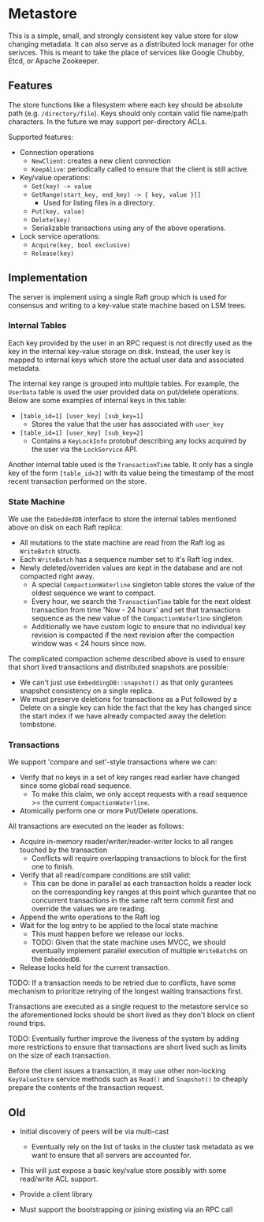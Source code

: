 # Metastore

This is a simple, small, and strongly consistent key value store for slow changing metadata. It can also serve as a distributed lock manager for othe serivces. This is meant to take the place of services like Google Chubby, Etcd, or Apache Zookeeper.

## Features

The store functions like a filesystem where each key should be absolute path (e.g. `/directory/file`). Keys should only contain valid file name/path characters. In the future we may support per-directory ACLs.

Supported features:

- Connection operations
    - `NewClient`: creates a new client connection
    - `KeepAlive`: periodically called to ensure that the client is still active.
- Key/value operations:
    - `Get(key) -> value`
    - `GetRange(start_key, end_key) -> { key, value }[]`
        - Used for listing files in a directory.
    - `Put(key, value)`
    - `Delete(key)`
    - Serializable transactions using any of the above operations.
- Lock service operations:
    - `Acquire(key, bool exclusive)`
    - `Release(key)`


## Implementation

The server is implement using a single Raft group which is used for consensus and writing to a key-value state machine based on LSM trees.

### Internal Tables

Each key provided by the user in an RPC request is not directly used as the key in the internal key-value storage on disk. Instead, the user key is mapped to internal keys which store the actual user data and associated metadata.

The internal key range is grouped into multiple tables. For example, the `UserData` table is used the user provided data on put/delete operations. Below are some examples of internal keys in this table:

- `[table_id=1] [user_key] [sub_key=1]`
    - Stores the value that the user has associated with `user_key`
- `[table_id=1] [user_key] [sub_key=2]`
    - Contains a `KeyLockInfo` protobuf describing any locks acquired by the user via the `LockService` API.

Another internal table used is the `TransactionTime` table. It only has a single key of the form `[table_id=3]` with its value being the timestamp of the most recent transaction performed on the store.

### State Machine

We use the `EmbeddedDB` interface to store the internal tables mentioned above on disk on each Raft replica:

- All mutations to the state machine are read from the Raft log as `WriteBatch` structs.
- Each `WriteBatch` has a sequence number set to it's Raft log index.
- Newly deleted/overriden values are kept in the database and are not compacted right away.
    - A special `CompactionWaterline` singleton table stores the value of the oldest sequence we want to compact.
    - Every hour, we search the `TransactionTime` table for the next oldest transaction from time 'Now - 24 hours' and set that transactions sequence as the new value of the `CompactionWaterline` singleton.
    - Additionally we have custom logic to ensure that no individual key revision is compacted if the next revision after the compaction window was < 24 hours since now.

The complicated compaction scheme described above is used to ensure that short lived transactions and distributed snapshots are possible:

- We can't just use `EmbeddingDB::snapshot()` as that only gurantees snapshot consistency on a single replica.
- We must preserve deletions for transactions as a Put followed by a Delete on a single key can hide the fact that the key has changed since the start index if we have already compacted away the deletion tombstone.

### Transactions

We support 'compare and set'-style transactions where we can:

- Verify that no keys in a set of key ranges read earlier have changed since some global read sequence.
    - To make this claim, we only accept requests with a read sequence >= the current `CompactionWaterline`.
- Atomically perform one or more Put/Delete operations.

All transactions are executed on the leader as follows:

- Acquire in-memory reader/writer/reader-writer locks to all ranges touched by the transaction
    - Conflicts will require overlapping transactions to block for the first one to finish.
- Verify that all read/compare conditions are still valid:
    - This can be done in parallel as each transaction holds a reader lock on the corresponding key ranges at this point which gurantee that no concurrent transactions in the same raft term commit first and override the values we are reading.
- Append the write operations to the Raft log
- Wait for the log entry to be applied to the local state machine
    - This must happen before we release our locks.
    - TODO: Given that the state machine uses MVCC, we should eventually implement parallel execution of multiple `WriteBatch`s on the `EmbeddedDB`.
- Release locks held for the current transaction.

TODO: If a transaction needs to be retried due to conflicts, have some mechanism to prioritize retrying of the longest waiting transactions first.

Transactions are executed as a single request to the metastore service so the aforementioned locks should be short lived as they don't block on client round trips.

TODO: Eventually further improve the liveness of the system by adding more restrictions to ensure that transactions are short lived such as limits on the size of each transaction.

Before the client issues a transaction, it may use other non-locking `KeyValueStore` service methods such as `Read()` and `Snapshot()` to cheaply prepare the contents of the transaction request.

## Old


- Initial discovery of peers will be via multi-cast
    - Eventually rely on the list of tasks in the cluster task metadata as we want to ensure that all servers are accounted for.

- This will just expose a basic key/value store possibly with some read/write ACL support.

- Provide a client library 

- Must support the bootstrapping or joining existing via an RPC call
